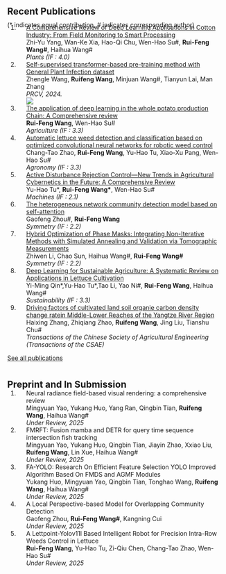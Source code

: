 
<h2 id="publications" style="margin: 2px 0px -15px;">Recent Publications</h2>


<p style="margin: 25px 0px -25px;">(* indicates equal contribution, # indicates corresponding author)</p>

<div class="publications">
<ol class="bibliography">

<li>
<div class="pub-row">
  <div class="col-sm-12" style="position: relative;padding-right: 15px;padding-left: 20px;">
    <div class="title"><a href="https://www.mdpi.com/2223-7747/14/10/1481">A Comprehensive Review of Deep Learning Applications in Cotton Industry: From Field Monitoring to Smart Processing</a></div>
    <div class="author">Zhi-Yu Yang, Wan-Ke Xia, Hao-Qi Chu, Wen-Hao Su#, <strong>Rui-Feng Wang#</strong>, Haihua Wang#</div>
    <div class="periodical"><em>Plants (IF : 4.0)</em></div>
  </div>
</div>
</li>

<li>
<div class="pub-row">
  <div class="col-sm-12" style="position: relative;padding-right: 15px;padding-left: 20px;">
    <div class="title"><a href="https://link.springer.com/chapter/10.1007/978-981-97-8490-5_14">Self-supervised transformer-based pre-training method with General Plant Infection dataset</a></div>
    <div class="author">Zhengle Wang, <strong>Ruifeng Wang</strong>, Minjuan Wang#, Tianyun Lai, Man Zhang</div>
    <div class="periodical"><em>PRCV, 2024.</em></div>
    <div class="links">
    <a href="https://arxiv.org/abs/2407.14911" class="btn-badge"><img src="https://img.shields.io/badge/arxiv-2407.14911-blue"></a>
    </div>
  </div>
</div>
</li>


<li>
<div class="pub-row">
  <div class="col-sm-12" style="position: relative;padding-right: 15px;padding-left: 20px;">
    <div class="title"><a href="https://www.mdpi.com/2077-0472/14/8/1225">The application of deep learning in the whole potato production Chain: A Comprehensive review</a></div>
    <div class="author"><strong>Rui-Feng Wang</strong>, Wen-Hao Su#</div>
    <div class="periodical"><em>Agriculture (IF : 3.3)</em></div>
  </div>
</div>
</li>


<li>
<div class="pub-row">
  <div class="col-sm-12" style="position: relative;padding-right: 15px;padding-left: 20px;">
    <div class="title"><a href="https://www.mdpi.com/2073-4395/14/12/2838">Automatic lettuce weed detection and classification based on optimized convolutional neural networks for robotic weed control</a></div>
    <div class="author">Chang-Tao Zhao, <strong>Rui-Feng Wang</strong>, Yu-Hao Tu, Xiao-Xu Pang, Wen-Hao Su#</div>
    <div class="periodical"><em>Agronomy (IF : 3.3)</em></div>
  </div>
</div>
</li>


<li>
<div class="pub-row">
  <div class="col-sm-12" style="position: relative;padding-right: 15px;padding-left: 20px;">
    <div class="title"><a href="https://www.mdpi.com/2075-1702/13/2/111">Active Disturbance Rejection Control—New Trends in Agricultural Cybernetics in the Future: A Comprehensive Review</a></div>
    <div class="author">Yu-Hao Tu*, <strong>Rui-Feng Wang*</strong>, Wen-Hao Su#</div>
    <div class="periodical"><em>Machines (IF : 2.1)</em></div>
  </div>
</div>
</li>


<li>
<div class="pub-row">
  <div class="col-sm-12" style="position: relative;padding-right: 15px;padding-left: 20px;">
    <div class="title"><a href="https://www.mdpi.com/2073-8994/17/3/432">The heterogeneous network community detection model based on self-attention</a></div>
    <div class="author">Gaofeng Zhou#, <strong>Rui-Feng Wang</strong></div>
    <div class="periodical"><em>Symmetry (IF : 2.2)</em></div>
  </div>
</div>
</li>


<li>
<div class="pub-row">
  <div class="col-sm-12" style="position: relative;padding-right: 15px;padding-left: 20px;">
    <div class="title"><a href="https://www.mdpi.com/2073-8994/17/4/530">Hybrid Optimization of Phase Masks: Integrating Non-Iterative Methods with Simulated Annealing and Validation via Tomographic Measurements</a></div>
    <div class="author">Zhiwen Li, Chao Sun, Haihua Wang#, <strong>Rui-Feng Wang#</strong></div>
    <div class="periodical"><em>Symmetry (IF : 2.2)</em></div>
  </div>
</div>
</li>


<li>
<div class="pub-row">
  <div class="col-sm-12" style="position: relative;padding-right: 15px;padding-left: 20px;">
    <div class="title"><a href="https://www.mdpi.com/2071-1050/17/7/3190">Deep Learning for Sustainable Agriculture: A Systematic Review on Applications in Lettuce Cultivation</a></div>
    <div class="author">Yi-Ming Qin*,Yu-Hao Tu*,Tao Li, Yao Ni#, <strong>Rui-Feng Wang</strong>, Haihua Wang#</div>
    <div class="periodical"><em>Sustainability (IF : 3.3)</em></div>
  </div>
</div>
</li>


<li>
<div class="pub-row">
  <div class="col-sm-12" style="position: relative;padding-right: 15px;padding-left: 20px;">
    <div class="title"><a href="http://www.tcsae.org/article/doi/10.11975/j.issn.1002-6819.202210181">Driving factors of cultivated land soil organie carbon density change ratein Middle-Lower Reaches of the Yangtze River Region</a></div>
    <div class="author">Haixing Zhang, Zhiqiang Zhao, <strong>Ruifeng Wang</strong>, Jing Liu, Tianshu Chu#</div>
    <div class="periodical"><em>Transactions of the Chinese Society of Agricultural Engineering (Transactions of the CSAE)</em></div>
  </div>
</div>
</li>


</ol>
<p style="margin: 0px 0px 40px;"><a href="https://scholar.google.com/citations?user=79sbI-UAAAAJ&hl=en">See all publications</a></p>

</div>


<h2 id="publications" style="margin: 2px 0px -15px;">Preprint and In Submission</h2>

<div class="publications">
<ol class="bibliography">

<li>
<div class="pub-row">
  <div class="col-sm-12" style="position: relative;padding-right: 15px;padding-left: 20px;">
    <div class="title">Neural radiance field-based visual rendering: a comprehensive review</div>
    <div class="author">Mingyuan Yao, Yukang Huo, Yang Ran, Qingbin Tian, <strong>Ruifeng Wang</strong>, Haihua Wang#</div>
    <div class="periodical"><em>Under Review, 2025</em></div>
  </div>
</div>
</li>


<li>
<div class="pub-row">
  <div class="col-sm-12" style="position: relative;padding-right: 15px;padding-left: 20px;">
    <div class="title">FMRFT: Fusion mamba and DETR for query time sequence intersection fish tracking</div>
    <div class="author">Mingyuan Yao, Yukang Huo, Qingbin Tian, Jiayin Zhao, Xxiao Liu, <strong>Ruifeng Wang</strong>, Lin Xue, Haihua Wang#</div>
    <div class="periodical"><em>Under Review, 2025</em></div>
  </div>
</div>
</li>


<li>
<div class="pub-row">
  <div class="col-sm-12" style="position: relative;padding-right: 15px;padding-left: 20px;">
    <div class="title">FA-YOLO: Research On Efficient Feature Selection YOLO Improved Algorithm Based On FMDS and AGMF Modules</div>
    <div class="author">Yukang Huo, Mingyuan Yao, Qingbin Tian, Tonghao Wang, <strong>Ruifeng Wang</strong>, Haihua Wang#</div>
    <div class="periodical"><em>Under Review, 2025</em></div>
  </div>
</div>
</li>


<li>
<div class="pub-row">
  <div class="col-sm-12" style="position: relative;padding-right: 15px;padding-left: 20px;">
    <div class="title">A Local Perspective-based Model for Overlapping Community Detection</div>
    <div class="author">Gaofeng Zhou, <strong>Rui-Feng Wang#</strong>, Kangning Cui</div>
    <div class="periodical"><em>Under Review, 2025</em></div>
  </div>
</div>
</li>


<li>
<div class="pub-row">
  <div class="col-sm-12" style="position: relative;padding-right: 15px;padding-left: 20px;">
    <div class="title">A Lettpoint-Yolov11l Based Intelligent Robot for Precision Intra-Row Weeds Control in Lettuce</div>
    <div class="author"><strong>Rui-Feng Wang</strong>, Yu-Hao Tu, Zi-Qiu Chen, Chang-Tao Zhao, Wen-Hao Su#</div>
    <div class="periodical"><em>Under Review, 2025</em></div>
  </div>
</div>
</li>


</ol>

</div>
